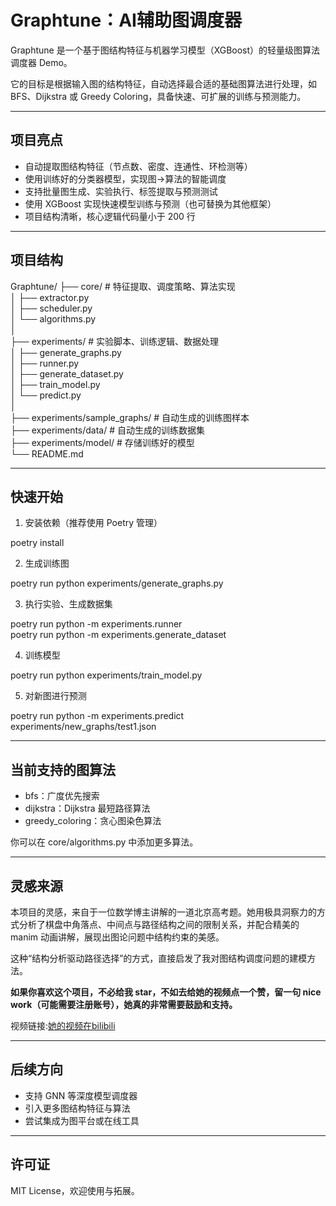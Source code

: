 # Graphtune：AI辅助图调度器

Graphtune 是一个基于图结构特征与机器学习模型（XGBoost）的轻量级图算法调度器 Demo。

它的目标是根据输入图的结构特征，自动选择最合适的基础图算法进行处理，如 BFS、Dijkstra 或 Greedy Coloring，具备快速、可扩展的训练与预测能力。

---

## 项目亮点

- 自动提取图结构特征（节点数、密度、连通性、环检测等）  
- 使用训练好的分类器模型，实现图→算法的智能调度  
- 支持批量图生成、实验执行、标签提取与预测测试  
- 使用 XGBoost 实现快速模型训练与预测（也可替换为其他框架）  
- 项目结构清晰，核心逻辑代码量小于 200 行  

---

## 项目结构

Graphtune/
├── core/                        # 特征提取、调度策略、算法实现  
│   ├── extractor.py  
│   ├── scheduler.py  
│   └── algorithms.py  
│  
├── experiments/                # 实验脚本、训练逻辑、数据处理  
│   ├── generate_graphs.py  
│   ├── runner.py  
│   ├── generate_dataset.py  
│   ├── train_model.py  
│   └── predict.py  
│  
├── experiments/sample_graphs/  # 自动生成的训练图样本  
├── experiments/data/           # 自动生成的训练数据集  
├── experiments/model/          # 存储训练好的模型  
└── README.md  

---

## 快速开始

1. 安装依赖（推荐使用 Poetry 管理）

poetry install

2. 生成训练图

poetry run python experiments/generate_graphs.py

3. 执行实验、生成数据集

poetry run python -m experiments.runner  
poetry run python -m experiments.generate_dataset

4. 训练模型

poetry run python experiments/train_model.py

5. 对新图进行预测

poetry run python -m experiments.predict experiments/new_graphs/test1.json

---

## 当前支持的图算法

- bfs：广度优先搜索  
- dijkstra：Dijkstra 最短路径算法  
- greedy_coloring：贪心图染色算法  

你可以在 core/algorithms.py 中添加更多算法。

---

## 灵感来源

本项目的灵感，来自于一位数学博主讲解的一道北京高考题。她用极具洞察力的方式分析了棋盘中角落点、中间点与路径结构之间的限制关系，并配合精美的 manim 动画讲解，展现出图论问题中结构约束的美感。

这种“结构分析驱动路径选择”的方式，直接启发了我对图结构调度问题的建模方法。

**如果你喜欢这个项目，不必给我 star，不如去给她的视频点一个赞，留一句 nice work（可能需要注册账号），她真的非常需要鼓励和支持。**

视频链接:[她的视频在bilibili](https://www.bilibili.com/video/BV1WsMCzeEQg/?share_source=copy_web&vd_source=85f963e4809e9f61e962ddb24223fc4d)

---

## 后续方向

- 支持 GNN 等深度模型调度器  
- 引入更多图结构特征与算法  
- 尝试集成为图平台或在线工具  

---

## 许可证

MIT License，欢迎使用与拓展。